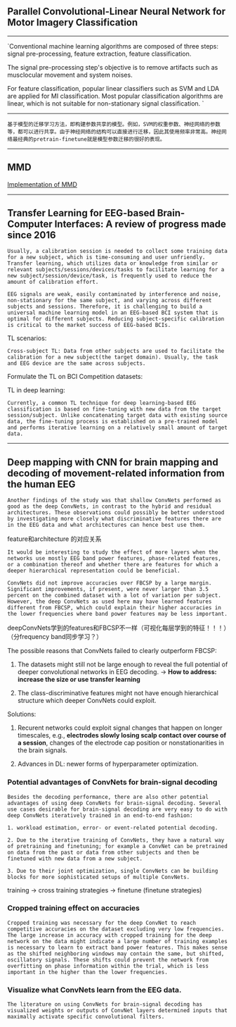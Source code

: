 ## Parallel Convolutional-Linear Neural Network for Motor Imagery Classification 



---

`Conventional machine learning algorithms are composed of three steps: signal pre-processing, feature extraction, feature classification. 

The signal pre-processing step's objective is to remove artifacts such as musclocular movement and system noises. 

For feature classification, popular linear classifiers such as SVM and LDA are applied for MI classification. Most popular classification algorithms are linear, which is not suitable for non-stationary signal classification. 
`

---

`基于模型的迁移学习方法，即构建参数共享的模型。例如，SVM的权重参数、神经网络的参数等，都可以进行共享。由于神经网络的结构可以直接进行迁移，因此其使用频率非常高。神经网络最经典的pretrain-finetune就是模型参数迁移的很好的表现。`

---

## MMD

[Implementation of MMD](https://blog.csdn.net/sinat_34173979/article/details/105876584)

---

## Transfer Learning for EEG-based Brain-Computer Interfaces: A review of progress made since 2016 

`Usually, a calibration session is needed to collect some training data for a new subject, which is time-consuming and user unfriendly. Transfer learning, which utilizes data or knowledge from similar or relevant subjects/sessions/devices/tasks to facilitate learning for a new subject/session/device/task, is frequently used to reduce the amount of calibration effort. `

`EEG signals are weak, easily contaminated by interference and noise, non-stationary for the same subject, and varying across different subjects and sessions. Therefore, it is challenging to build a universal machine learning model in an EEG-based BCI system that is optimal for different subjects. Reducing subject-specific calibration is critical to the market success of EEG-based BCIs.`

TL scenarios:

`Cross-subject TL: Data from other subjects are used to facilitate the calibration for a new subject(the target domain). Usually, the task and EEG device are the same across subjects.`

Formulate the TL on BCI Competition datasets:

TL in deep learning: 

`Currently, a common TL technique for deep learning-based EEG classification is based on fine-tuning with new data from the target session/subject. Unlike concatenating target data with existing source data, the fine-tuning process is established on a pre-trained model and performs iterative learning on a relatively small amount of target data. `

---
## Deep mapping with CNN for brain mapping and decoding of movement-related information from the human EEG

`Another findings of the study was that shallow ConvNets performed as good as the deep ConvNets, in contrast to the hybrid and residual architectures. These observations could possibly be better understood by investigating more closely what discriminative features there are in the EEG data and what architectures can hence best use them. ` 

feature和architecture 的对应关系

`It would be interesting to study the effect of more layers when the networks use mostly EEG band power features, phase-related features, or a combination thereof and whether there are features for which a deeper hierarchical representation could be beneficial. `

`ConvNets did not improve accuracies over FBCSP by a large margin. Significant improvements, if present, were never larger than 3.5 percent on the combined dataset with a lot of variation per subject. However, the deep ConvNets as used here may have learned features different from FBCSP, which could explain their higher accuracies in the lower frequencies where band power features may be less important. `

deepConvNets学到的features和FBCSP不一样（可视化每层学到的特征！！！）（分frequency band同步学习？）

The possible reasons that ConvNets failed to clearly outperform FBCSP:

1. The datasets might still not be large enough to reveal the full potential of deeper convolutional networks in EEG decoding. -> **How to address: increase the size or use transfer learning**

2. The class-discriminative features might not have enough hierarchical structure which deeper ConvNets could exploit. 

Solutions:

1. Recurent networks could exploit signal changes that happen on longer timescales, e.g., **electrodes slowly losing scalp contact over course of a session**, changes of the electrode cap position or nonstationarities in the brain signals.

2. Advances in DL: newer forms of hyperparameter optimization. 

### Potential advantages of ConvNets for brain-signal decoding

```
Besides the decoding performance, there are also other potential advantages of using deep ConvNets for brain-signal decoding. Several use cases desirable for brain-signal decoding are very easy to do with deep ConvNets iteratively trained in an end-to-end fashion: 

1. workload estimation, error- or event-related potential decoding. 

2. Due to the iterative training of ConvNets, they have a natural way of pretraining and finetuning; for example a ConvNet can be pretrained on data from the past or data from other subjects and then be finetuned with new data from a new subject. 

3. Due to their joint optimization, single ConvNets can be building blocks for more sophisticated setups of multiple ConvNets. 

```

training -> cross training strategies -> finetune (finetune strategies) 

### Cropped training effect on accuracies

`Cropped training was necessary for the deep ConvNet to reach competitive accuracies on the dataset excluding very low frequencies. The large increase in accuracy with cropped training for the deep network on the data might indicate a large number of training examples is necessary to learn to extract band power features. This makes sense as the shifted neighboring windows may contain the same, but shifted, oscillatory signals. These shifts could prevent the network from overfitting on phase information within the trial, which is less important in the higher than the lower frequencies. `

### Visualize what ConvNets learn from the EEG data. 

`The literature on using ConvNets for brain-signal decoding has visualized weights or outputs of ConvNet layers determined inputs that maximally activate specific convolutional filters. `


